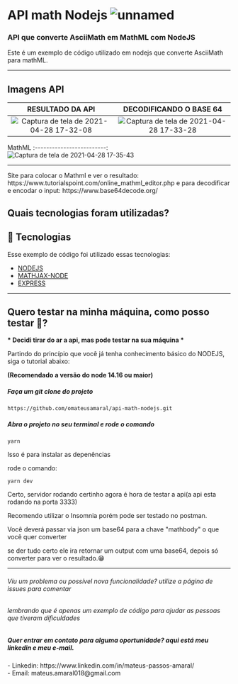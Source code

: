 # <h1> API math Nodejs ![unnamed](https://user-images.githubusercontent.com/37390930/116468710-9623b900-a847-11eb-9e55-f09b4566ab8d.png)  </h1>

<h3>API que converte AsciiMath em MathML com NodeJS</h3>

<p>
Este é um exemplo de código utilizado em nodejs que converte AsciiMath para mathML.
</p>

<hr/>

## Imagens API

RESULTADO DA API |  DECODIFICANDO O BASE 64
:-------------------------:|:-------------------------:
![Captura de tela de 2021-04-28 17-32-08](https://user-images.githubusercontent.com/37390930/116468791-adfb3d00-a847-11eb-8b17-f19350ce6f4e.png) |![Captura de tela de 2021-04-28 17-33-28](https://user-images.githubusercontent.com/37390930/116468933-df740880-a847-11eb-8d8c-67331c79e23b.png)



MathML
:-------------------------:
![Captura de tela de 2021-04-28 17-35-43](https://user-images.githubusercontent.com/37390930/116469202-37127400-a848-11eb-9894-2ba132b06317.png)


<hr/>


<p>Site para colocar o Mathml e ver o resultado: https://www.tutorialspoint.com/online_mathml_editor.php
e para decodificar e encodar o input: https://www.base64decode.org/
</p>

<h2>Quais tecnologias foram utilizadas?</h2>

## 🚀 Tecnologias

Esse exemplo de código foi utilizado essas tecnologias:

- [NODEJS](https://nodejs.org/en/)
- [MATHJAX-NODE](https://github.com/mathjax/MathJax-node)
- [EXPRESS](https://expressjs.com/pt-br/)

<hr/>



<h2>Quero testar na minha máquina, como posso testar 🤔?</h2>
<b> * Decidi tirar do ar a api, mas pode testar na sua máquina * </b>
<p>Partindo do princípio que você já tenha conhecimento básico do NODEJS, siga o tutorial abaixo: </p>

<b>(Recomendado a versão do node 14.16 ou maior)</b>

<h5>Faça um git clone do projeto</h5>

```
https://github.com/omateusamaral/api-math-nodejs.git
```

<h5>Abra o projeto no seu terminal e rode o comando</h5>

```
yarn
```

<p>Isso é para instalar as depenências</p>

<p>rode o comando: </p>

```
yarn dev
```

<p>Certo, servidor rodando certinho agora é hora de testar a api(a api esta rodando na porta 3333)</p>

<p>Recomendo utilizar o Insomnia porém pode ser testado no postman. </p>

<p>Você deverá passar via json um base64 para a chave "mathbody" o que você quer converter</p>

<p>se der tudo certo ele ira retornar um output com uma base64, depois só converter para ver o resultado.😁 </p>


<hr/>

<h6> Viu um problema ou possível nova funcionalidade? utilize a página de issues para comentar</h6>

<h6> lembrando que é apenas um exemplo de código para ajudar as pessoas que tiveram dificuldades</h6>

<h5> Quer entrar em contato para alguma oportunidade? aqui está meu linkedin e meu e-mail.</h5>
- Linkedin: https://www.linkedin.com/in/mateus-passos-amaral/ <br/>
- Email:  mateus.amaral018@gmail.com
